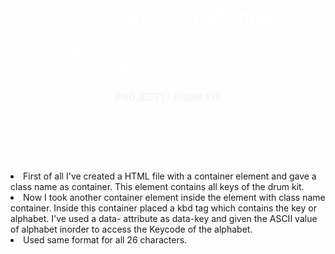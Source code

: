 <h1 style="color:white; font-size:30px;text-align:center;">JavaScript 30 Challenge✨</h1>

<h2 style="color:white;text-align:center;">Thank you for visiting my JavaScript 30 Challenge repository! 🚀</h2>
<h3 style="color:whitesmoke;text-align:center;font-family:Roboto">PROJECT1 : DRUM KIT </h3>
<p style="color:white; font-size:15px;text-align:justify;">I've finished the Drum Kit, the challenge's initial project. For this project, a virtual drum set was made, with a separate drum sound assigned to each note on the keyboard. It was an excellent practice in event handling and DOM manipulation.</p>
<p style="color:white; font-size:15px;text-align:justify;><b>What you'll discover...</b>
<h3>HTML</h3>
<ul type="disc">
<li>First of all I've created a HTML file with a container element and gave a class name as container. This element contains all keys of the drum kit.</li>
<li>Now I took another container element inside the element with class name container. Inside this container placed a kbd tag which contains the key or alphabet. I've used a data- attribute as data-key and given the ASCII value of alphabet inorder to access the Keycode of the alphabet.</li>
<li>Used same format for all 26 characters.</li></ul>
<ul type="disc"></ul></p>

